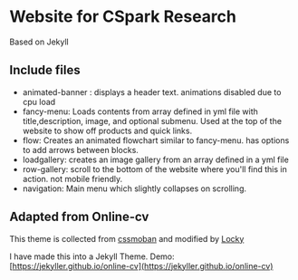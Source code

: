 # Website for CSpark Research
Based on Jekyll

## Include files
+ animated-banner : displays a header text. animations disabled due to cpu load
+ fancy-menu: Loads contents from array defined in yml file with title,description, image, and optional submenu. Used at the top of the website to show off products and quick links.
+ flow: Creates an animated flowchart similar to fancy-menu. has options to add arrows between blocks.
+ loadgallery: creates an image gallery from an array defined in a yml file
+ row-gallery: scroll to the bottom of the website where you'll find this in action. not mobile friendly.
+ navigation: Main menu which slightly collapses on scrolling.



## Adapted from Online-cv 

This theme is collected from [cssmoban](http://www.cssmoban.com/) and modified by [Locky](https://github.com/junlulocky)

I have made this into a Jekyll Theme. Demo: [https://jekyller.github.io/online-cv](https://jekyller.github.io/online-cv)


